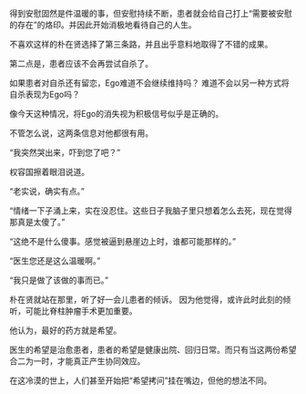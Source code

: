 得到安慰固然是件温暖的事，但安慰持续不断，患者就会给自己打上“需要被安慰的存在”的烙印。并因此开始消极地看待自己的人生。

不喜欢这样的朴在贤选择了第三条路，并且出乎意料地取得了不错的成果。

第二点是，患者应该不会再尝试自杀了。

如果患者对自杀还有留恋，Ego难道不会继续维持吗？
难道不会以另一种方式将自杀表现为Ego吗？

像今天这种情况，将Ego的消失视为积极信号似乎是正确的。

不管怎么说，这两条信息对他都很有用。

“我突然哭出来，吓到您了吧？”

权容国擦着眼泪说道。

“老实说，确实有点。”

“情绪一下子涌上来，实在没忍住。这些日子我脑子里只想着怎么去死，现在觉得那真是太傻了。”

“这绝不是什么傻事。感觉被逼到悬崖边上时，谁都可能那样的。”

“医生您还是这么温暖啊。”

“我只是做了该做的事而已。”

朴在贤就站在那里，听了好一会儿患者的倾诉。
因为他觉得，或许此时此刻的倾听，可能比脊柱肿瘤手术更加重要。

他认为，最好的药方就是希望。

医生的希望是治愈患者，患者的希望是健康出院、回归日常。而只有当这两份希望合二为一时，才能真正产生协同效应。

在这冷漠的世上，人们甚至开始把“希望拷问”挂在嘴边，但他的想法不同。